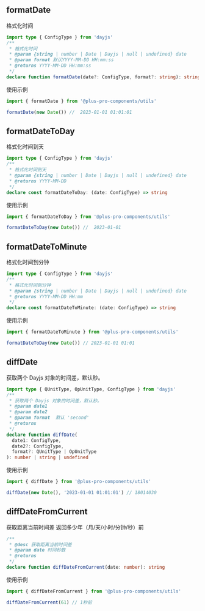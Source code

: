 ## formatDate

格式化时间

```ts
import type { ConfigType } from 'dayjs'
/**
 * 格式化时间
 * @param {string | number | Date | Dayjs | null | undefined} date
 * @param format 默认YYYY-MM-DD HH:mm:ss
 * @returns YYYY-MM-DD HH:mm:ss
 */
declare function formatDate(date?: ConfigType, format?: string): string
```

使用示例

```ts
import { formatDate } from '@plus-pro-components/utils'

formatDate(new Date()) //  2023-01-01 01:01:01
```

## formatDateToDay

格式化时间到天

```ts
import type { ConfigType } from 'dayjs'
/**
 * 格式化时间到天
 * @param {string | number | Date | Dayjs | null | undefined} date
 * @returns YYYY-MM-DD
 */
declare const formatDateToDay: (date: ConfigType) => string
```

使用示例

```ts
import { formatDateToDay } from '@plus-pro-components/utils'

formatDateToDay(new Date()) //  2023-01-01
```

## formatDateToMinute

格式化时间到分钟

```ts
import type { ConfigType } from 'dayjs'
/**
 * 格式化时间到分钟
 * @param {string | number | Date | Dayjs | null | undefined} date
 * @returns YYYY-MM-DD HH:mm
 */
declare const formatDateToMinute: (date: ConfigType) => string
```

使用示例

```ts
import { formatDateToMinute } from '@plus-pro-components/utils'

formatDateToDay(new Date()) // 2023-01-01 01:01
```

## diffDate

获取两个 Dayjs 对象的时间差，默认秒。

```ts
import type { QUnitType, OpUnitType, ConfigType } from 'dayjs'
/**
 * 获取两个 Dayjs 对象的时间差，默认秒。
 * @param date1
 * @param date2
 * @param format  默认 'second'
 * @returns
 */
declare function diffDate(
  date1: ConfigType,
  date2?: ConfigType,
  format?: QUnitType | OpUnitType
): number | string | undefined
```

使用示例

```ts
import { diffDate } from '@plus-pro-components/utils'

diffDate(new Date(), '2023-01-01 01:01:01') // 18014030
```

## diffDateFromCurrent

获取距离当前时间差 返回多少年（月/天/小时/分钟/秒）前

```ts
/**
 * @desc 获取距离当前时间差
 * @param date 时间秒数
 * @returns
 */
declare function diffDateFromCurrent(date: number): string
```

使用示例

```ts
import { diffDateFromCurrent } from '@plus-pro-components/utils'

diffDateFromCurrent(61) // 1秒前
```

